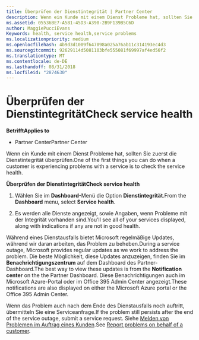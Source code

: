 ```yaml
---
title: Überprüfen der Dienstintegrität | Partner Center
description: Wenn ein Kunde mit einem Dienst Probleme hat, sollten Sie zuerst die Dienstintegrität überprüfen.
ms.assetid: 05536BE7-A581-45D3-A390-2B9F139B5C6D
author: MaggiePucciEvans
Keywords: health, service health,service problems
ms.localizationpriority: medium
ms.openlocfilehash: 4b9d3d1009f647098a025a76ab11c314193ec4d3
ms.sourcegitcommit: 92629114d5081103bfe555081f69997af4ed56f2
ms.translationtype: MT
ms.contentlocale: de-DE
ms.lasthandoff: 08/31/2018
ms.locfileid: "2874630"
---
```

# <a name="check-service-health"></a><span data-ttu-id="ef162-103">Überprüfen der Dienstintegrität</span><span class="sxs-lookup"><span data-stu-id="ef162-103">Check service health</span></span>

**<span data-ttu-id="ef162-104">Betrifft</span><span class="sxs-lookup"><span data-stu-id="ef162-104">Applies to</span></span>**

-  <span data-ttu-id="ef162-105">Partner Center</span><span class="sxs-lookup"><span data-stu-id="ef162-105">Partner Center</span></span>

<span data-ttu-id="ef162-106">Wenn ein Kunde mit einem Dienst Probleme hat, sollten Sie zuerst die Dienstintegrität überprüfen.</span><span class="sxs-lookup"><span data-stu-id="ef162-106">One of the first things you can do when a customer is experiencing problems with a service is to check the service health.</span></span>

**<span data-ttu-id="ef162-107">Überprüfen der Dienstintegrität</span><span class="sxs-lookup"><span data-stu-id="ef162-107">Check service health</span></span>**

1.  <span data-ttu-id="ef162-108">Wählen Sie im **Dashboard**-Menü die Option **Dienstintegrität**.</span><span class="sxs-lookup"><span data-stu-id="ef162-108">From the **Dashboard** menu, select **Service health**.</span></span> 

2.  <span data-ttu-id="ef162-109">Es werden alle Dienste angezeigt, sowie Angaben, wenn Probleme mit der Integrität vorhanden sind.</span><span class="sxs-lookup"><span data-stu-id="ef162-109">You'll see all of your services displayed, along with indications if any are not in good health.</span></span> 

<span data-ttu-id="ef162-110">Während eines Dienstausfalls bietet Microsoft regelmäßige Updates, während wir daran arbeiten, das Problem zu beheben.</span><span class="sxs-lookup"><span data-stu-id="ef162-110">During a service outage, Microsoft provides regular updates as we work to address the problem.</span></span> <span data-ttu-id="ef162-111">Die beste Möglichkeit, diese Updates anzuzeigen, finden Sie im **Benachrichtigungszentrum** auf dem Dashboard des Partner-Dashboard.</span><span class="sxs-lookup"><span data-stu-id="ef162-111">The best way to view these updates is from the **Notification center** on the the Partner Dashboard.</span></span> <span data-ttu-id="ef162-112">Diese Benachrichtigungen auch im Microsoft Azure-Portal oder im Office 395 Admin Center angezeigt.</span><span class="sxs-lookup"><span data-stu-id="ef162-112">These notifications are also displayed on either the Microsoft Azure portal or the Office 395 Admin Center.</span></span>

<span data-ttu-id="ef162-113">Wenn das Problem auch nach dem Ende des Dienstausfalls noch auftritt, übermitteln Sie eine Serviceanfrage.</span><span class="sxs-lookup"><span data-stu-id="ef162-113">If the problem still persists after the end of the service outage, submit a service request.</span></span> <span data-ttu-id="ef162-114">Siehe [Melden von Problemen im Auftrag eines Kunden](report-problems-on-behalf-of-a-customer.md).</span><span class="sxs-lookup"><span data-stu-id="ef162-114">See [Report problems on behalf of a customer](report-problems-on-behalf-of-a-customer.md).</span></span>

 

 



